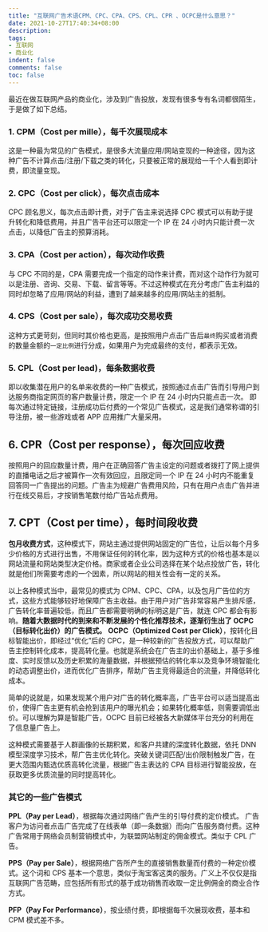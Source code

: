 ```yaml
---
title: "互联网广告术语CPM、CPC、CPA、CPS、CPL、CPR 、OCPC是什么意思？"
date: 2021-10-27T17:40:34+08:00
description:
tags:
- 互联网
- 商业化
indent: false
comments: false
toc: false
---
```


最近在做互联网产品的商业化，涉及到广告投放，发现有很多专有名词都很陌生，于是做了如下总结。

### 1. CPM（Cost per mille），每千次展现成本
这是一种最为常见的广告模式，是很多大流量应用/网站变现的一种途径，因为这种广告不计算点击/注册/下载之类的转化，只要被正常的展现给一千个人看到即计费，即流量变现。

### 2. CPC（Cost per click），每次点击成本
CPC 顾名思义，每次点击即计费，对于广告主来说选择 CPC 模式可以有助于提升转化和降低费用，并且广告平台还可以限定一个 IP 在 24 小时内只能计费一次点击，以降低广告主的预算消耗。

### 3. CPA（Cost per action），每次动作收费
与 CPC 不同的是，CPA 需要完成一个指定的动作来计费，而对这个动作行为就可以是注册、咨询、交易、下载、留言等等。不过这种模式在充分考虑广告主利益的同时却忽略了应用/网站的利益，遭到了越来越多的应用/网站主的抵制。

### 4. CPS（Cost per sale），每次成功交易收费
这种方式更苛刻，但同时其价格也更高，是按照用户点击广告后`最终`购买或者消费的数量金额的`一定比例`进行分成，如果用户为完成最终的支付，都表示无效。

### 5. CPL（Cost per lead)，每条数据收费
即以收集潜在用户的名单来收费的一种广告模式，按照通过点击广告而引导用户到达服务商指定网页的客户数量计费，限定一个 IP 在 24 小时内只能点击一次。 即每次通过特定链接，注册成功后付费的一个常见广告模式，这是我们通常称谓的引导注册，被一些游戏或者 APP 应用推广大量采用。

## 6. CPR（Cost per response），每次回应收费
按照用户的回应数量计费，用户在正确回答广告主设定的问题或者拨打了网上提供的直播电话之后才被算作一次有效回应，且限定同一个 IP 在 24 小时内不能重复回答同一广告提出的问题。广告主为规避广告费用风险，只有在用户点击广告并进行在线交易后，才按销售笔数付给广告站点费用。

## 7. CPT（Cost per time），每时间段收费
**包月收费方式**，这种模式下，网站主通过提供网站固定的广告位，让后以每个月多少价格的方式进行出售，不用保证任何的转化率，因为这种方式的价格也基本是以网站流量和网站类型决定价格。商家或者企业公司选择在某个站点投放广告，转化就是他们所需要考虑的一个因素，所以网站的相关性会有一定的关系。

以上各种模式当中，最常见的模式为 CPM、CPC、CPA，以及包月广告位的方式，这些方式能够较好地保障广告主收益。由于用户对广告非常容易产生排斥感，广告转化率普遍较低，而且广告都需要明确的标明这是广告，就连 CPC 都会有影响。**随着大数据时代的到来和不断发展的个性化推荐技术，逐渐衍生出了 OCPC （目标转化出价）的广告模式。**
**OCPC（Optimized Cost per Click）**，按转化目标智能出价，即经过“优化”后的 CPC，是一种较新的广告投放方式，可以帮助广告主控制转化成本，提高转化量。也就是系统会在广告主的出价基础上，基于多维度、实时反馈以及历史积累的海量数据，并根据预估的转化率以及竞争环境智能化的动态调整出价，进而优化广告排序，帮助广告主竞得最适合的流量，并降低转化成本。

简单的说就是，如果发现某个用户对广告的转化概率高，广告平台可以适当提高出价，使得广告主更有机会抢到该用户的曝光机会；如果转化概率低，则需要调低出价。可以理解为算是智能广告，OCPC 目前已经被各大新媒体平台充分的利用在了信息量广告上。

这种模式需要基于人群画像的长期积累，和客户共建的深度转化数据，依托 DNN 模型深度学习技术，帮广告主优化转化。突破关键词匹配/出价限制触发广告，在更大范围内甄选优质高转化流量，根据广告主表达的 CPA 目标进行智能投放，在获取更多优质流量的同时提高转化。

### 其它的一些广告模式
**PPL（Pay per Lead）**，根据每次通过网络广告产生的引导付费的定价模式。 广告客户为访问者点击广告完成了在线表单（即一条数据）而向广告服务商付费。这种广告常用于网络会员制营销模式中，为联盟网站制定的佣金模式。类似于 CPL 广告。

**PPS（Pay per Sale）**，根据网络广告所产生的直接销售数量而付费的一种定价模式。这个词和 CPS 基本一个意思，类似于淘宝客这类的服务。广义上不仅仅是指互联网广告范畴，应包括所有形式的基于成功销售而收取一定比例佣金的商业合作方式。

**PFP（Pay For Performance）**，按业绩付费，即根据每千次展现收费，基本和 CPM 模式差不多。

